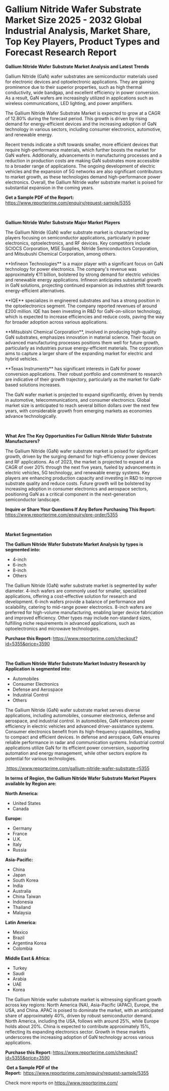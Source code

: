 <p><h1>Gallium Nitride Wafer Substrate Market Size 2025 - 2032 Global Industrial Analysis, Market Share, Top Key Players, Product Types and Forecast Research Report</h1></p><p><strong>Gallium Nitride Wafer Substrate Market Analysis and Latest Trends</strong></p>
<p><p>Gallium Nitride (GaN) wafer substrates are semiconductor materials used for electronic devices and optoelectronic applications. They are gaining prominence due to their superior properties, such as high thermal conductivity, wide bandgap, and excellent efficiency in power conversion. As a result, GaN wafers are increasingly utilized in applications such as wireless communications, LED lighting, and power amplifiers.</p><p>The Gallium Nitride Wafer Substrate Market is expected to grow at a CAGR of 12.80% during the forecast period. This growth is driven by rising demand for energy-efficient devices and the increasing adoption of GaN technology in various sectors, including consumer electronics, automotive, and renewable energy. </p><p>Recent trends indicate a shift towards smaller, more efficient devices that require high-performance materials, which further boosts the market for GaN wafers. Additionally, advancements in manufacturing processes and a reduction in production costs are making GaN substrates more accessible to a broader range of applications. The ongoing development of electric vehicles and the expansion of 5G networks are also significant contributors to market growth, as these technologies demand high-performance power electronics. Overall, the Gallium Nitride wafer substrate market is poised for substantial expansion in the coming years.</p></p>
<p><strong>Get a Sample PDF of the Report:&nbsp;</strong> <a href="https://www.reportprime.com/enquiry/request-sample/5355?utm_campaign=3178&utm_medium=2&utm_source=Github&utm_content=ia&utm_term=19032025&utm_id=gallium-nitride-wafer-substrate">https://www.reportprime.com/enquiry/request-sample/5355</a></p>
<p>&nbsp;</p>
<p><strong>Gallium Nitride Wafer Substrate Major Market Players</strong></p>
<p><p>The Gallium Nitride (GaN) wafer substrate market is characterized by players focusing on semiconductor applications, particularly in power electronics, optoelectronics, and RF devices. Key competitors include SCIOCS Corporation, MSE Supplies, Nitride Semiconductors Corporation, and Mitsubushi Chemical Corporation, among others.</p><p>**Infineon Technologies** is a major player with a significant focus on GaN technology for power electronics. The company's revenue was approximately €11 billion, bolstered by strong demand for electric vehicles and renewable energy applications. Infineon anticipates substantial growth in GaN solutions, projecting continued expansion as industries shift towards energy-efficient alternatives.</p><p>**IQE** specializes in engineered substrates and has a strong position in the optoelectronics segment. The company reported revenues of around £200 million. IQE has been investing in R&D for GaN-on-silicon technology, which is expected to increase efficiencies and reduce costs, paving the way for broader adoption across various applications.</p><p>**Mitsubishi Chemical Corporation**, involved in producing high-quality GaN substrates, emphasizes innovation in material science. Their focus on advanced manufacturing processes positions them well for future growth, particularly as industries pursue energy-efficient materials. The corporation aims to capture a larger share of the expanding market for electric and hybrid vehicles.</p><p>**Texas Instruments** has significant interests in GaN for power conversion applications. Their robust portfolio and commitment to research are indicative of their growth trajectory, particularly as the market for GaN-based solutions increases.</p><p>The GaN wafer market is projected to expand significantly, driven by trends in automotive, telecommunications, and consumer electronics. Global market size is anticipated to reach several billion dollars over the next few years, with considerable growth from emerging markets as economies advance technologically.</p></p>
<p>&nbsp;</p>
<p><strong>What Are The Key Opportunities For Gallium Nitride Wafer Substrate Manufacturers?</strong></p>
<p><p>The Gallium Nitride (GaN) wafer substrate market is poised for significant growth, driven by the surging demand for high-efficiency power devices and RF applications. As of 2023, the market is projected to expand at a CAGR of over 20% through the next five years, fueled by advancements in electric vehicles, 5G technology, and renewable energy systems. Key players are enhancing production capacity and investing in R&D to improve substrate quality and reduce costs. Future growth will be bolstered by increasing adoption in consumer electronics and aerospace sectors, positioning GaN as a critical component in the next-generation semiconductor landscape.</p></p>
<p><strong>Inquire or Share Your Questions If Any Before Purchasing This Report:</strong> <a href="https://www.reportprime.com/enquiry/pre-order/5355?utm_campaign=3178&utm_medium=2&utm_source=Github&utm_content=ia&utm_term=19032025&utm_id=gallium-nitride-wafer-substrate">https://www.reportprime.com/enquiry/pre-order/5355</a></p>
<p>&nbsp;</p>
<p><strong>Market Segmentation</strong></p>
<p><strong>The Gallium Nitride Wafer Substrate Market Analysis by types is segmented into:</strong></p>
<p><ul><li>4-inch</li><li>6-inch</li><li>8-inch</li><li>Others</li></ul></p>
<p><p>The Gallium Nitride (GaN) wafer substrate market is segmented by wafer diameter. 4-inch wafers are commonly used for smaller, specialized applications, offering a cost-effective solution for research and development. 6-inch wafers provide a balance of performance and scalability, catering to mid-range power electronics. 8-inch wafers are preferred for high-volume manufacturing, enabling larger device fabrication and improved efficiency. Other types may include non-standard sizes, fulfilling niche requirements in advanced applications, such as optoelectronics and microwave technologies.</p></p>
<p><strong>Purchase this Report:&nbsp;</strong><a href="https://www.reportprime.com/checkout?id=5355&price=3590&utm_campaign=3178&utm_medium=2&utm_source=Github&utm_content=ia&utm_term=19032025&utm_id=gallium-nitride-wafer-substrate">https://www.reportprime.com/checkout?id=5355&price=3590</a></p>
<p>&nbsp;</p>
<p><strong>The Gallium Nitride Wafer Substrate Market Industry Research by Application is segmented into:</strong></p>
<p><ul><li>Automobiles</li><li>Consumer Electronics</li><li>Defense and Aerospace</li><li>Industrial Control</li><li>Others</li></ul></p>
<p><p>The Gallium Nitride (GaN) wafer substrate market serves diverse applications, including automobiles, consumer electronics, defense and aerospace, and industrial control. In automobiles, GaN enhances power efficiency in electric vehicles and advanced driver-assistance systems. Consumer electronics benefit from its high-frequency capabilities, leading to compact and efficient devices. In defense and aerospace, GaN ensures reliable performance in radar and communication systems. Industrial control applications utilize GaN for its efficient power conversion, supporting automation and energy management, while other sectors explore its potential for various technologies.</p></p>
<p><a href="https://www.reportprime.com/gallium-nitride-wafer-substrate-r5355?utm_campaign=3178&utm_medium=2&utm_source=Github&utm_content=ia&utm_term=19032025&utm_id=gallium-nitride-wafer-substrate">&nbsp;https://www.reportprime.com/gallium-nitride-wafer-substrate-r5355</a></p>
<p><strong>In terms of Region, the Gallium Nitride Wafer Substrate Market Players available by Region are:</strong></p>
<p>
    <p> <strong> North America: </strong>
        <ul>
            <li>United States</li>
            <li>Canada</li>
        </ul>
        </p> 
    <p> <strong> Europe: </strong>
        <ul>
            <li>Germany</li>
            <li>France</li>
            <li>U.K.</li>
            <li>Italy</li>
            <li>Russia</li>
        </ul>
        </p> 
    <p> <strong> Asia-Pacific: </strong>
        <ul>
            <li>China</li>
            <li>Japan</li>
            <li>South Korea</li>
            <li>India</li>
            <li>Australia</li>
            <li>China Taiwan</li>
            <li>Indonesia</li>
            <li>Thailand</li>
            <li>Malaysia</li>
        </ul>
        </p> 
    <p> <strong> Latin America: </strong>
        <ul>
            <li>Mexico</li>
            <li>Brazil</li>
            <li>Argentina Korea</li>
            <li>Colombia</li>
        </ul>
        </p> 
    <p> <strong> Middle East & Africa: </strong>
        <ul>
            <li>Turkey</li>
            <li>Saudi</li>
            <li>Arabia</li>
            <li>UAE</li>
            <li>Korea</li>
        </ul>
    </p>
    </p>
<p><p>The Gallium Nitride wafer substrate market is witnessing significant growth across key regions: North America (NA), Asia-Pacific (APAC), Europe, the USA, and China. APAC is poised to dominate the market, with an anticipated share of approximately 40%, driven by robust semiconductor demand. North America, including the USA, follows with around 25%, while Europe holds about 20%. China is expected to contribute approximately 15%, reflecting its expanding electronics sector. Growth in these markets underscores the increasing adoption of GaN technology across various applications.</p></p>
<p><strong>Purchase this Report: </strong><a href="https://www.reportprime.com/checkout?id=5355&price=3590&utm_campaign=3178&utm_medium=2&utm_source=Github&utm_content=ia&utm_term=19032025&utm_id=gallium-nitride-wafer-substrate">https://www.reportprime.com/checkout?id=5355&price=3590</a></p>
<p>&nbsp;<strong>Get a Sample PDF of the Report:&nbsp;&nbsp;</strong><a href="https://www.reportprime.com/enquiry/request-sample/5355?utm_campaign=3178&utm_medium=2&utm_source=Github&utm_content=ia&utm_term=19032025&utm_id=gallium-nitride-wafer-substrate">https://www.reportprime.com/enquiry/request-sample/5355</a></p>
<p><strong></strong></p>
<p>Check more reports on <a href="https://www.reportprime.com/?utm_campaign=3178&utm_medium=2&utm_source=Github&utm_content=ia&utm_term=19032025&utm_id=gallium-nitride-wafer-substrate">https://www.reportprime.com/</a></p>